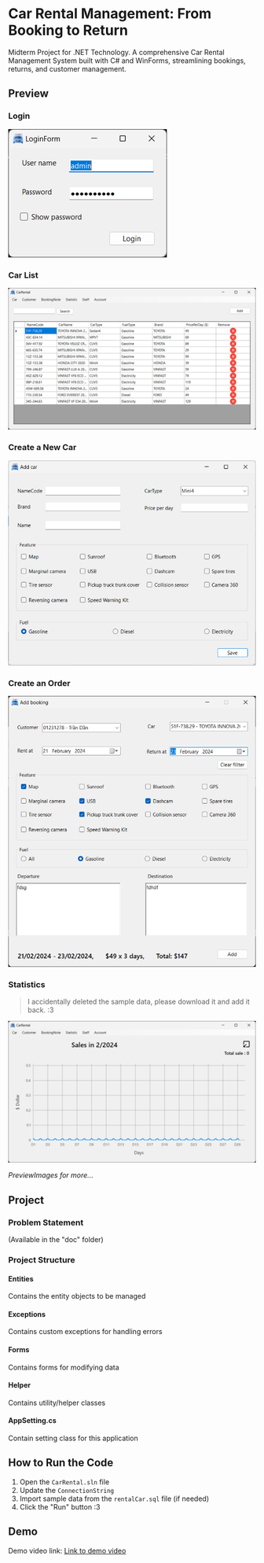 <!--title-->

# Car Rental Management: From Booking to Return

<!--/title-->

Midterm Project for .NET Technology. A comprehensive Car Rental Management System built with C# and WinForms, streamlining bookings, returns, and customer management.

## Preview

### Login
![login](./previewImages/login-form.png)  

### Car List
![list-car](./previewImages/car.png)  

### Create a New Car
![add-car](./previewImages/car-add.png)  

### Create an Order
![booking-add](./previewImages/booking-add.png)    

### Statistics

> I accidentally deleted the sample data, please download it and add it back. :3

![report](./previewImages/report.png)  

*PreviewImages for more...*  

## Project

### Problem Statement

(Available in the "doc" folder)

### Project Structure

#### Entities

Contains the entity objects to be managed  

#### Exceptions
Contains custom exceptions for handling errors  

#### Forms
Contains forms for modifying data  

#### Helper
Contains utility/helper classes  

#### AppSetting.cs

Contain setting class for this application

## How to Run the Code  

1. Open the `CarRental.sln` file  
2. Update the `ConnectionString`  
3. Import sample data from the `rentalCar.sql` file (if needed)  
4. Click the "Run" button :3  

## Demo  

Demo video link: [Link to demo video](https://drive.google.com/file/d/1rL4p9SZfrcRLiDWL5ugG018qMnZMYFXr/view?usp=sharing)  
